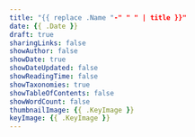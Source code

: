 ```yaml
---
title: "{{ replace .Name "-" " " | title }}"
date: {{ .Date }}
draft: true
sharingLinks: false
showAuthor: false
showDate: true
showDateUpdated: false
showReadingTime: false
showTaxonomies: true
showTableOfContents: false
showWordCount: false
thumbnailImage: {{ .KeyImage }}
keyImage: {{ .KeyImage }}
---
```

